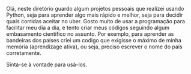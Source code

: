 Olá, neste diretório guardo algum projetos pessoais que realizei usando Python, seja para aprender algo mais rápido e melhor, seja para decidir quais corridas aceitar no uber.
Gosto muito de usar a programação para facilitar meu dia a dia, e tento criar meus códigos seguindo algum embasamento científico no assunto. Por exemplo, para aprender
as bandeiras dos países criei um codigo que exigisse o máximo de minha memória (aprendizage ativa), ou seja, preciso escrever o nome do país corretamente.

Sinta-se à vontade para usá-los. 
